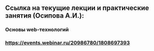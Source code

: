 ## Ссылка на текущие лекции и практические занятия (Осипова А.И.):
### Основы web-технологий
### https://events.webinar.ru/20986780/1808697393



